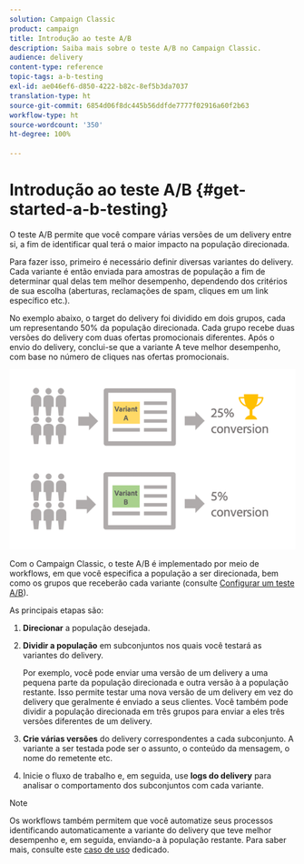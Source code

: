 ```yaml
---
solution: Campaign Classic
product: campaign
title: Introdução ao teste A/B
description: Saiba mais sobre o teste A/B no Campaign Classic.
audience: delivery
content-type: reference
topic-tags: a-b-testing
exl-id: ae046ef6-d850-4222-b82c-8ef5b3da7037
translation-type: ht
source-git-commit: 6854d06f8dc445b56ddfde7777f02916a60f2b63
workflow-type: ht
source-wordcount: '350'
ht-degree: 100%

---
```


# Introdução ao teste A/B {#get-started-a-b-testing}

O teste A/B permite que você compare várias versões de um delivery entre si, a fim de identificar qual terá o maior impacto na população direcionada.

Para fazer isso, primeiro é necessário definir diversas variantes do delivery. Cada variante é então enviada para amostras de população a fim de determinar qual delas tem melhor desempenho, dependendo dos critérios de sua escolha (aberturas, reclamações de spam, cliques em um link específico etc.).

No exemplo abaixo, o target do delivery foi dividido em dois grupos, cada um representando 50% da população direcionada. Cada grupo recebe duas versões do delivery com duas ofertas promocionais diferentes. Após o envio do delivery, conclui-se que a variante A teve melhor desempenho, com base no número de cliques nas ofertas promocionais.

![](assets/a-b-testing-schema.png)

Com o Campaign Classic, o teste A/B é implementado por meio de workflows, em que você especifica a população a ser direcionada, bem como os grupos que receberão cada variante (consulte [Configurar um teste A/B](../../delivery/using/configuring-a-b-testing.md)).

As principais etapas são:

1. **Direcionar** a população desejada.
1. **Dividir a população** em subconjuntos nos quais você testará as variantes do delivery.

   Por exemplo, você pode enviar uma versão de um delivery a uma pequena parte da população direcionada e outra versão à a população restante. Isso permite testar uma nova versão de um delivery em vez do delivery que geralmente é enviado a seus clientes. Você também pode dividir a população direcionada em três grupos para enviar a eles três versões diferentes de um delivery.

1. **Crie várias versões** do delivery correspondentes a cada subconjunto. A variante a ser testada pode ser o assunto, o conteúdo da mensagem, o nome do remetente etc.
1. Inicie o fluxo de trabalho e, em seguida, use **logs do delivery** para analisar o comportamento dos subconjuntos com cada variante.

>[!NOTE]
>
>Os workflows também permitem que você automatize seus processos identificando automaticamente a variante do delivery que teve melhor desempenho e, em seguida, enviando-a à população restante. Para saber mais, consulte este [caso de uso](../../delivery/using/a-b-testing-use-case.md) dedicado.
